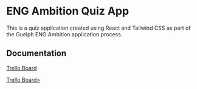 # ENG Ambition Quiz App

This is a quiz application created using React and Tailwind CSS as part of the Guelph ENG Ambition application process.

## Documentation

<a href="https://trello.com/invite/b/BwQZdEXT/ATTIe79436d83c8cd8fc13e2bae773777a2c7522729B/eng-ambition-quiz-app">Trello Board</a>

<a href="https://www.figma.com/file/y8C2NVQ1PIrL3OWyW24FRF/Figma-basics?type=design&node-id=601%3A9&mode=design&t=X99O0F6pqe9N46XZ-1">Trello Board></a>